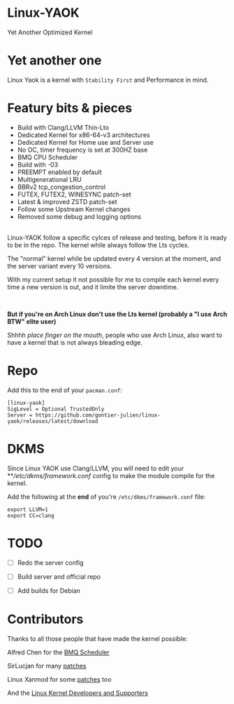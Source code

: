 # Linux-YAOK
Yet Another Optimized Kernel

# Yet another one
Linux Yaok is a kernel with `Stability First` and Performance in mind.

# Featury bits & pieces
- Build with Clang/LLVM Thin-Lto
- Dedicated Kernel for x86-64-v3 architectures
- Dedicated Kernel for Home use and Server use
- No OC, timer frequency is set at 300HZ base
- BMQ CPU Scheduler
- Build with -03
- PREEMPT enabled by default
- Multigenerational LRU
- BBRv2 tcp_congestion_control
- FUTEX, FUTEX2, WINESYNC patch-set
- Latest & improved ZSTD patch-set
- Follow some Upstream Kernel changes
- Removed some debug and logging options

<br/>
Linux-YAOK follow a specific cylces of release and testing, before it is ready to be in the repo.
The kernel while always follow the Lts cycles.

The "normal" kernel while be updated every 4 version at the moment,
and the server variant every 10 versions.

With my current setup it not possible for me to compile each kernel every time a new version is out,
and it limite the server downtime.

<br/>

**But if you're on Arch Linux don't use the Lts kernel (probably a "I use Arch BTW" elite user)**

Shhhh *place finger on the mouth*, people who use Arch Linux, also want to have a kernel that is not always bleading edge.

# Repo

Add this to the end of your `pacman.conf`:

```
[linux-yaok]
SigLevel = Optional TrustedOnly
Server = https://github.com/gontier-julien/linux-yaok/releases/latest/download
```

# DKMS

Since Linux YAOK use Clang/LLVM, you will need to edit your ***/etc/dkms/framework.conf* config to make the module compile for the kernel.

Add the following at the **end** of you're `/etc/dkms/framework.conf` file:
```
export LLVM=1
export CC=clang
```

# TODO

- [ ] Redo the server config
- [ ] Build server and official repo
- [ ] Add builds for Debian


# Contributors

Thanks to all those people that have made the kernel possible:

Alfred Chen for the [BMQ Scheduler](https://gitlab.com/alfredchen/projectc)

SirLucjan for many [patches](https://github.com/sirlucjan/kernel-patches)

Linux Xanmod for some [patches](https://github.com/xanmod/linux-patches) too

And the [Linux Kernel Developers and Supporters](https://www.kernel.org/)
